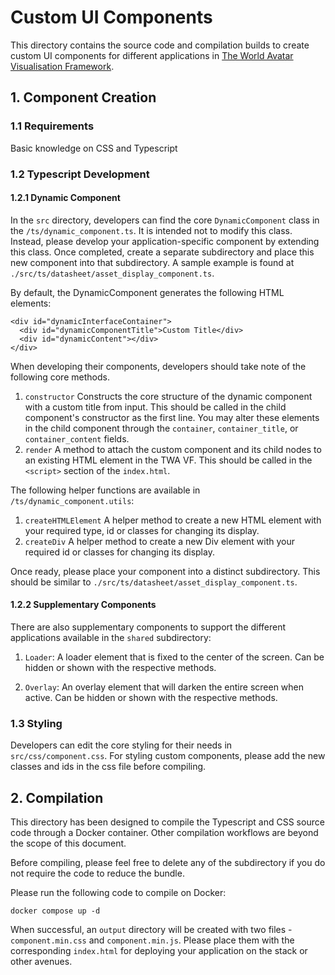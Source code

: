 # Custom UI Components
This directory contains the source code and compilation builds to create custom UI components for different applications in [The World Avatar Visualisation Framework](https://github.com/cambridge-cares/TheWorldAvatar/tree/main/web/twa-vis-framework). 

## 1. Component Creation
### 1.1 Requirements
Basic knowledge on CSS and Typescript

### 1.2 Typescript Development
#### 1.2.1 Dynamic Component
In the `src` directory, developers can find the core `DynamicComponent` class in the `/ts/dynamic_component.ts`. It is intended not to modify this class. Instead, please develop your application-specific component by extending this class. Once completed, create a separate subdirectory and place this new component into that subdirectory. A sample example is found at `./src/ts/datasheet/asset_display_component.ts`. 

By default, the DynamicComponent generates the following HTML elements:
```
<div id="dynamicInterfaceContainer">
  <div id="dynamicComponentTitle">Custom Title</div>
  <div id="dynamicContent"></div>
</div>
```
When developing their components, developers should take note of the following core methods. 
1) `constructor`
Constructs the core structure of the dynamic component with a custom title from input. This should be called in the child component's constructor as the first line. You may alter these elements in the child component through the `container`, `container_title`, or `container_content` fields.
2) `render`
A method to attach the custom component and its child nodes to an existing HTML element in the TWA VF. This should be called in the `<script>` section of the `index.html`.

The following helper functions are available in `/ts/dynamic_component.utils`:
1) `createHTMLElement`
A helper method to create a new HTML element with your required type, id or classes for changing its display.
2) `createDiv`
A helper method to create a new Div element with your required id or classes for changing its display.

Once ready, please place your component into a distinct subdirectory. This should be similar to `./src/ts/datasheet/asset_display_component.ts`. 

#### 1.2.2 Supplementary Components
There are also supplementary components to support the different applications available in the `shared` subdirectory:

1) `Loader`: A loader element that is fixed to the center of the screen. Can be hidden or shown with the respective methods.

2) `Overlay`: An overlay element that will darken the entire screen when active. Can be hidden or shown with the respective methods.

### 1.3 Styling
Developers can edit the core styling for their needs in `src/css/component.css`. For styling custom components, please add the new classes and ids in the css file before compiling.

## 2. Compilation
This directory has been designed to compile the Typescript and CSS source code through a Docker container. Other compilation workflows are beyond the scope of this document. 

Before compiling, please feel free to delete any of the subdirectory if you do not require the code to reduce the bundle.

Please run the following code to compile on Docker:
```
docker compose up -d
```

When successful, an `output` directory will be created with two files - `component.min.css` and `component.min.js`. Please place them with the corresponding `index.html` for deploying your application on the stack or other avenues.